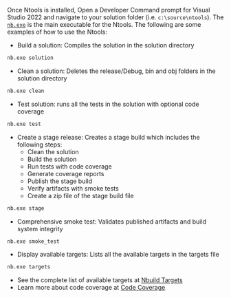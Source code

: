 

Once Ntools is installed, Open a Developer Command prompt for Visual Studio 2022 and navigate to your solution folder (i.e. `c:\source\ntools`).  The [`nb.exe`](./ntools/nbuild.md) is the main executable for the Ntools.  The following are some examples of how to use the Ntools:

-   Build a solution: Compiles the solution in the solution directory

```cmd
nb.exe solution
```
- Clean a solution:  Deletes the release/Debug, bin and obj folders in the solution directory

```cmd
nb.exe clean
```
- Test solution: runs all the tests in the solution with optional code coverage

```cmd
nb.exe test
```
- Create a stage release: Creates a stage build which includes the following steps:
    - Clean the solution
    - Build the solution
    - Run tests with code coverage
    - Generate coverage reports
    - Publish the stage build
    - Verify artifacts with smoke tests
    - Create a zip file of the stage build file

```cmd
nb.exe stage
```

- Comprehensive smoke test: Validates published artifacts and build system integrity

```cmd
nb.exe smoke_test
```

- Display available targets:  Lists all the available targets in the targets file
    
```cmd
nb.exe targets
```

- See the complete list of available targets at [Nbuild Targets](./ntools/nbuild-targets.md)
- Learn more about code coverage at [Code Coverage](./ntools/code-coverage.md)

